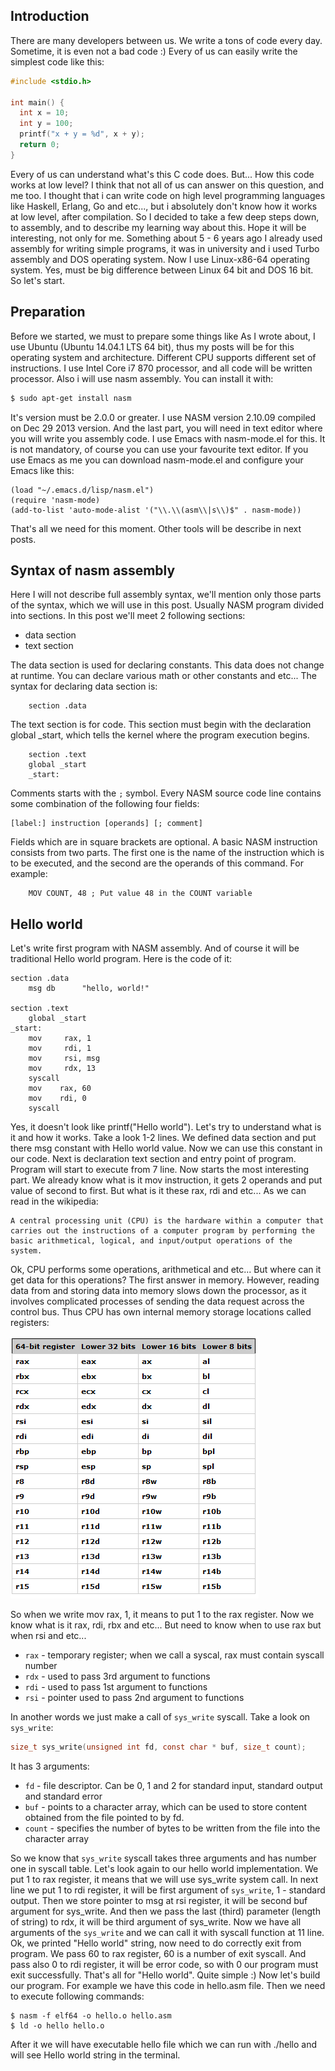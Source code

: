 ## Introduction

There are many developers between us. We write a tons of code every day. Sometime, it is even not a bad code :) Every of us can easily write the simplest code like this:

```C
#include <stdio.h>

int main() {
  int x = 10;
  int y = 100;
  printf("x + y = %d", x + y);
  return 0;
}
```

Every of us can understand what's this C code does. But... How this code works at low level? I think that not all of us can answer on this question, and me too. I thought that i can write code on high level programming languages like Haskell, Erlang, Go and etc..., but i absolutely don't know how it works at low level, after compilation. So I decided to take a few deep steps down, to assembly, and to describe my learning way about this. Hope it will be interesting, not only for me. Something about 5 - 6 years ago I already used assembly for writing simple programs, it was in university and i used Turbo assembly and DOS operating system. Now I use Linux-x86-64 operating system. Yes, must be big difference between Linux 64 bit and DOS 16 bit. So let's start.

## Preparation

Before we started, we must to prepare some things like As I wrote about, I use Ubuntu (Ubuntu 14.04.1 LTS 64 bit), thus my posts will be for this operating system and architecture. Different CPU supports different set of instructions. I use Intel Core i7 870 processor, and all code will be written processor. Also i will use nasm assembly. You can install it with:

```bash
$ sudo apt-get install nasm
```

It's version must be 2.0.0 or greater. I use NASM version 2.10.09 compiled on Dec 29 2013 version. And the last part, you will need in text editor where you will write you assembly code. I use Emacs with nasm-mode.el for this. It is not mandatory, of course you can use your favourite text editor. If you use Emacs as me you can download nasm-mode.el and configure your Emacs like this:

```elisp
(load "~/.emacs.d/lisp/nasm.el")
(require 'nasm-mode)
(add-to-list 'auto-mode-alist '("\\.\\(asm\\|s\\)$" . nasm-mode))
```
That's all we need for this moment. Other tools will be describe in next posts.

## Syntax of nasm assembly

Here I will not describe full assembly syntax, we'll mention only those parts of the syntax, which we will use in this post. Usually NASM program divided into sections. In this post we'll meet 2 following sections:

*  data section
*  text section

The data section is used for declaring constants. This data does not change at runtime. You can declare various math or other constants and etc... The syntax for declaring data section is:

```assembly
    section .data
```

The text section is for code. This section must begin with the declaration global _start, which tells the kernel where the program execution begins.

```assembly
    section .text
    global _start
    _start:
```

Comments starts with the `;` symbol. Every NASM source code line contains some combination of the following four fields:

```
[label:] instruction [operands] [; comment]
```

Fields which are in square brackets are optional. A basic NASM instruction consists from two parts. The first one is the name of the instruction which is to be executed, and the second are the operands of this command. For example:

```assembly
    MOV COUNT, 48 ; Put value 48 in the COUNT variable
```

## Hello world

Let's write first program with NASM assembly. And of course it will be traditional Hello world program. Here is the code of it:

```assembly
section .data
    msg db      "hello, world!"

section .text
    global _start
_start:
    mov     rax, 1
    mov     rdi, 1
    mov     rsi, msg
    mov     rdx, 13
    syscall
    mov    rax, 60
    mov    rdi, 0
    syscall
```

Yes, it doesn't look like printf("Hello world"). Let's try to understand what is it and how it works. Take a look 1-2 lines. We defined data section and put there msg constant with Hello world value. Now we can use this constant in our code. Next is declaration text section and entry point of program. Program will start to execute from 7 line. Now starts the most interesting part. We already know what is it mov instruction, it gets 2 operands and put value of second to first. But what is it these rax, rdi and etc... As we can read in the wikipedia:

```
A central processing unit (CPU) is the hardware within a computer that carries out the instructions of a computer program by performing the basic arithmetical, logical, and input/output operations of the system.
```

Ok, CPU performs some operations, arithmetical and etc... But where can it get data for this operations? The first answer in memory. However, reading data from and storing data into memory slows down the processor, as it involves complicated processes of sending the data request across the control bus. Thus CPU has own internal memory storage locations called registers:

![registers](/content/assets/registers.png)

So when we write mov rax, 1, it means to put 1 to the rax register. Now we know what is it rax, rdi, rbx and etc... But need to know when to use rax but when rsi and etc...

* `rax` - temporary register; when we call a syscal, rax must contain syscall number
* `rdx` - used to pass 3rd argument to functions
* `rdi` - used to pass 1st argument to functions
* `rsi` - pointer used to pass 2nd argument to functions

In another words we just make a call of `sys_write` syscall. Take a look on `sys_write`:

```C
size_t sys_write(unsigned int fd, const char * buf, size_t count);
```

It has 3 arguments:

*  `fd` - file descriptor. Can be 0, 1 and 2 for standard input, standard output and standard error
*  `buf` - points to a character array, which can be used to store content obtained from the file pointed to by fd.
*  `count` - specifies the number of bytes to be written from the file into the character array

So we know that `sys_write` syscall takes three arguments and has number one in syscall table. Let's look again to our hello world implementation. We put 1 to rax register, it means that we will use sys_write system call. In next line we put 1 to rdi register, it will be first argument of `sys_write`, 1 - standard output. Then we store pointer to msg at rsi register, it will be second buf argument for sys_write. And then we pass the last (third) parameter (length of string) to rdx, it will be third argument of sys_write. Now we have all arguments of the `sys_write` and we can call it with syscall function at 11 line. Ok, we printed "Hello world" string, now need to do correctly exit from program. We pass 60 to rax register, 60 is a number of exit syscall. And pass also 0 to rdi register, it will be error code, so with 0 our program must exit successfully. That's all for "Hello world". Quite simple :) Now let's build our program. For example we have this code in hello.asm file. Then we need to execute following commands:

```
$ nasm -f elf64 -o hello.o hello.asm
$ ld -o hello hello.o
```

After it we will have executable hello file which we can run with ./hello and will see Hello world string in the terminal.
